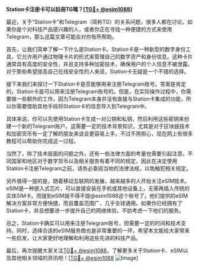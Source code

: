 **Station卡注册卡可以註冊TG嗎？[[TG💪+ @esim1088](https://t.me/s/esim1088)]**

最近，关于“Station卡”和Telegram（简称TG）的关系问题，很多人都在讨论。如果你是个对科技产品感兴趣的人，或者你正在寻找一种便捷的方式来使用Telegram，那么这篇文章可能会对你有所帮助。

首先，让我们简单了解一下什么是Station卡。Station卡是一种新型的数字身份工具，它允许用户通过物理卡片的形式来管理自己的数字资产和身份信息。这种卡片通常具有高度的安全性，并且支持多种加密技术，确保用户的个人信息不被泄露。对于那些希望提高自己在线安全性的人来说，Station卡无疑是一个不错的选择。

接下来我们来探讨一下Station卡是否能够用来注册Telegram账号。答案是肯定的，Station卡是可以用来注册Telegram账号的。但是，在实际操作过程中，你需要做一些额外的工作。因为Telegram本身并没有直接与Station卡集成的功能，所以你需要借助其他手段将Station卡的信息导入到Telegram中。

具体来说，你可以先使用Station卡生成一对公钥和私钥，然后利用这些密钥来创建一个新的Telegram账户。这需要一定的技术背景知识，尤其是对于区块链技术和加密货币有一定了解的朋友来说会更容易上手。不过不用担心，现在网上有很多教程可以帮助你完成这一过程。

当然了，除了技术层面的问题之外，还有一些法律方面的考量也需要引起注意。不同国家和地区对于数字货币以及相关服务有着不同的规定，因此在决定使用Station卡注册Telegram之前，请务必查阅当地的法律法规，以免触犯相关规定。

另外值得一提的是，随着移动互联网的发展，越来越多的人开始关注eSIM技术。eSIM是一种嵌入式芯片，可以直接安装在手机或其他设备上，无需再插入传统的实体SIM卡。而提到eSIM就不得不提@esim1088这个账号了。他们提供的eSIM解决方案非常方便快捷，而且覆盖范围广，几乎全球通用。如果你已经拥有了Station卡，并且想要进一步提升自己的网络体验，不妨考虑一下他们的服务。

总之，Station卡确实可以用来注册Telegram账号，但需要一定的时间和技术支持。同时，选择合适的eSIM服务商也是非常重要的一环。希望本文能给大家带来一些启发，让大家更好地理解和利用这些先进的科技产品。

最后，再次提醒大家关注[TG💪+ @esim1088](https://t.me/s/esim1088)，了解更多关于Station卡、eSIM以及其他相关领域的资讯吧！[[TG💪+ @esim1088](https://t.me/s/esim1088) ![Image](https://i.postimg.cc/4NQfJmqS/Snipaste-2025-05-13-00-14-12.png)]